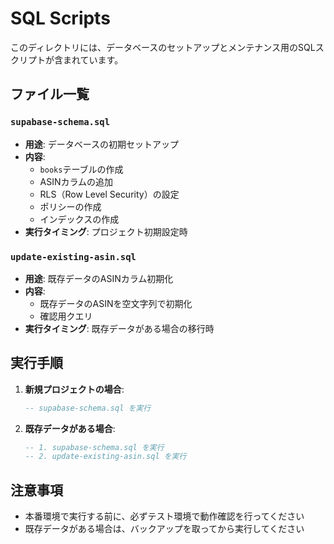 # SQL Scripts

このディレクトリには、データベースのセットアップとメンテナンス用のSQLスクリプトが含まれています。

## ファイル一覧

### `supabase-schema.sql`
- **用途**: データベースの初期セットアップ
- **内容**: 
  - `books`テーブルの作成
  - ASINカラムの追加
  - RLS（Row Level Security）の設定
  - ポリシーの作成
  - インデックスの作成
- **実行タイミング**: プロジェクト初期設定時

### `update-existing-asin.sql`
- **用途**: 既存データのASINカラム初期化
- **内容**:
  - 既存データのASINを空文字列で初期化
  - 確認用クエリ
- **実行タイミング**: 既存データがある場合の移行時

## 実行手順

1. **新規プロジェクトの場合**:
   ```sql
   -- supabase-schema.sql を実行
   ```

2. **既存データがある場合**:
   ```sql
   -- 1. supabase-schema.sql を実行
   -- 2. update-existing-asin.sql を実行
   ```

## 注意事項

- 本番環境で実行する前に、必ずテスト環境で動作確認を行ってください
- 既存データがある場合は、バックアップを取ってから実行してください
